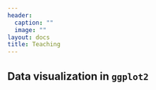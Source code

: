 ```yaml
---
header:
  caption: ""
  image: ""
layout: docs
title: Teaching
---
```


## Data visualization in `ggplot2`